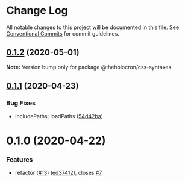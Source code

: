 # Change Log

All notable changes to this project will be documented in this file.
See [Conventional Commits](https://conventionalcommits.org) for commit guidelines.

## [0.1.2](https://github.com/the-holocron/astromech/compare/@theholocron/css-syntaxes@0.1.1...@theholocron/css-syntaxes@0.1.2) (2020-05-01)

**Note:** Version bump only for package @theholocron/css-syntaxes





## [0.1.1](https://github.com/the-holocron/astromech/compare/@theholocron/css-syntaxes@0.1.0...@theholocron/css-syntaxes@0.1.1) (2020-04-23)


### Bug Fixes

* includePaths; loadPaths ([54d42ba](https://github.com/the-holocron/astromech/commit/54d42ba0c90a3d3847dd72a5e506a546af9dc93a))





# 0.1.0 (2020-04-22)


### Features

* refactor ([#13](https://github.com/the-holocron/astromech/issues/13)) ([ed37412](https://github.com/the-holocron/astromech/commit/ed3741236e7007f9d03b7420828af5a368a7bfbb)), closes [#7](https://github.com/the-holocron/astromech/issues/7)
